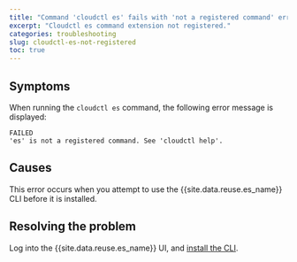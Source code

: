 ```yaml
---
title: "Command 'cloudctl es' fails with 'not a registered command' error"
excerpt: "Cloudctl es command extension not registered."
categories: troubleshooting
slug: cloudctl-es-not-registered
toc: true
---
```


## Symptoms

When running the `cloudctl es` command, the following error message is displayed:

```
FAILED
'es' is not a registered command. See 'cloudctl help'.
```

## Causes

This error occurs when you attempt to use the {{site.data.reuse.es_name}} CLI before it is installed.

## Resolving the problem

Log into the {{site.data.reuse.es_name}} UI, and [install the CLI](../../installing/post-installation/#installing-the-command-line-interface-cli).
